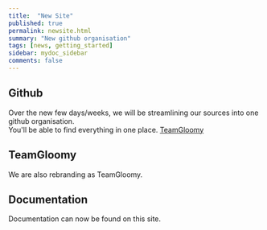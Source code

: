 ```yaml
---
title:  "New Site"
published: true
permalink: newsite.html
summary: "New github organisation"
tags: [news, getting_started]
sidebar: mydoc_sidebar
comments: false
---
```


## Github

Over the new few days/weeks, we will be streamlining our sources into one github organisation.  
You'll be able to find everything in one place. [TeamGloomy](https://github.com/TeamGloomy)

## TeamGloomy 
We are also rebranding as TeamGloomy.

## Documentation
Documentation can now be found on this site.